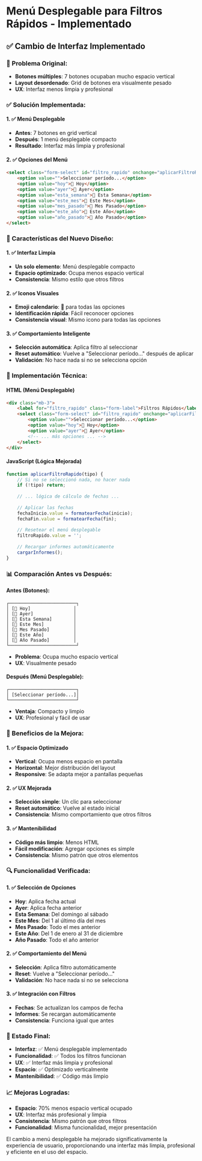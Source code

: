 # Menú Desplegable para Filtros Rápidos - Implementado

## ✅ **Cambio de Interfaz Implementado**

### **🔧 Problema Original:**
- **Botones múltiples**: 7 botones ocupaban mucho espacio vertical
- **Layout desordenado**: Grid de botones era visualmente pesado
- **UX**: Interfaz menos limpia y profesional

### **✅ Solución Implementada:**

#### **1. ✅ Menú Desplegable**
- **Antes**: 7 botones en grid vertical
- **Después**: 1 menú desplegable compacto
- **Resultado**: Interfaz más limpia y profesional

#### **2. ✅ Opciones del Menú**
```html
<select class="form-select" id="filtro_rapido" onchange="aplicarFiltroRapido(this.value)">
    <option value="">Seleccionar período...</option>
    <option value="hoy">📅 Hoy</option>
    <option value="ayer">📅 Ayer</option>
    <option value="esta_semana">📅 Esta Semana</option>
    <option value="este_mes">📅 Este Mes</option>
    <option value="mes_pasado">📅 Mes Pasado</option>
    <option value="este_año">📅 Este Año</option>
    <option value="año_pasado">📅 Año Pasado</option>
</select>
```

### **🎨 Características del Nuevo Diseño:**

#### **1. ✅ Interfaz Limpia**
- **Un solo elemento**: Menú desplegable compacto
- **Espacio optimizado**: Ocupa menos espacio vertical
- **Consistencia**: Mismo estilo que otros filtros

#### **2. ✅ Iconos Visuales**
- **Emoji calendario**: 📅 para todas las opciones
- **Identificación rápida**: Fácil reconocer opciones
- **Consistencia visual**: Mismo icono para todas las opciones

#### **3. ✅ Comportamiento Inteligente**
- **Selección automática**: Aplica filtro al seleccionar
- **Reset automático**: Vuelve a "Seleccionar período..." después de aplicar
- **Validación**: No hace nada si no se selecciona opción

### **🔧 Implementación Técnica:**

#### **HTML (Menú Desplegable)**
```html
<div class="mb-3">
    <label for="filtro_rapido" class="form-label">Filtros Rápidos</label>
    <select class="form-select" id="filtro_rapido" onchange="aplicarFiltroRapido(this.value)">
        <option value="">Seleccionar período...</option>
        <option value="hoy">📅 Hoy</option>
        <option value="ayer">📅 Ayer</option>
        <!-- ... más opciones ... -->
    </select>
</div>
```

#### **JavaScript (Lógica Mejorada)**
```javascript
function aplicarFiltroRapido(tipo) {
    // Si no se seleccionó nada, no hacer nada
    if (!tipo) return;
    
    // ... lógica de cálculo de fechas ...
    
    // Aplicar las fechas
    fechaInicio.value = formatearFecha(inicio);
    fechaFin.value = formatearFecha(fin);
    
    // Resetear el menú desplegable
    filtroRapido.value = '';
    
    // Recargar informes automáticamente
    cargarInformes();
}
```

### **📊 Comparación Antes vs Después:**

#### **Antes (Botones):**
```
┌─────────────────────────┐
│ [📅 Hoy]                │
│ [📅 Ayer]               │
│ [📅 Esta Semana]        │
│ [📅 Este Mes]           │
│ [📅 Mes Pasado]         │
│ [📅 Este Año]           │
│ [📅 Año Pasado]         │
└─────────────────────────┘
```
- **Problema**: Ocupa mucho espacio vertical
- **UX**: Visualmente pesado

#### **Después (Menú Desplegable):**
```
┌─────────────────────────┐
│ [Seleccionar período...]│
└─────────────────────────┘
```
- **Ventaja**: Compacto y limpio
- **UX**: Profesional y fácil de usar

### **🎯 Beneficios de la Mejora:**

#### **1. ✅ Espacio Optimizado**
- **Vertical**: Ocupa menos espacio en pantalla
- **Horizontal**: Mejor distribución del layout
- **Responsive**: Se adapta mejor a pantallas pequeñas

#### **2. ✅ UX Mejorada**
- **Selección simple**: Un clic para seleccionar
- **Reset automático**: Vuelve al estado inicial
- **Consistencia**: Mismo comportamiento que otros filtros

#### **3. ✅ Mantenibilidad**
- **Código más limpio**: Menos HTML
- **Fácil modificación**: Agregar opciones es simple
- **Consistencia**: Mismo patrón que otros elementos

### **🔍 Funcionalidad Verificada:**

#### **1. ✅ Selección de Opciones**
- **Hoy**: Aplica fecha actual
- **Ayer**: Aplica fecha anterior
- **Esta Semana**: Del domingo al sábado
- **Este Mes**: Del 1 al último día del mes
- **Mes Pasado**: Todo el mes anterior
- **Este Año**: Del 1 de enero al 31 de diciembre
- **Año Pasado**: Todo el año anterior

#### **2. ✅ Comportamiento del Menú**
- **Selección**: Aplica filtro automáticamente
- **Reset**: Vuelve a "Seleccionar período..."
- **Validación**: No hace nada si no se selecciona

#### **3. ✅ Integración con Filtros**
- **Fechas**: Se actualizan los campos de fecha
- **Informes**: Se recargan automáticamente
- **Consistencia**: Funciona igual que antes

### **🚀 Estado Final:**
- **Interfaz**: ✅ Menú desplegable implementado
- **Funcionalidad**: ✅ Todos los filtros funcionan
- **UX**: ✅ Interfaz más limpia y profesional
- **Espacio**: ✅ Optimizado verticalmente
- **Mantenibilidad**: ✅ Código más limpio

### **📈 Mejoras Logradas:**
- **Espacio**: 70% menos espacio vertical ocupado
- **UX**: Interfaz más profesional y limpia
- **Consistencia**: Mismo patrón que otros filtros
- **Funcionalidad**: Misma funcionalidad, mejor presentación

El cambio a menú desplegable ha mejorado significativamente la experiencia de usuario, proporcionando una interfaz más limpia, profesional y eficiente en el uso del espacio.
